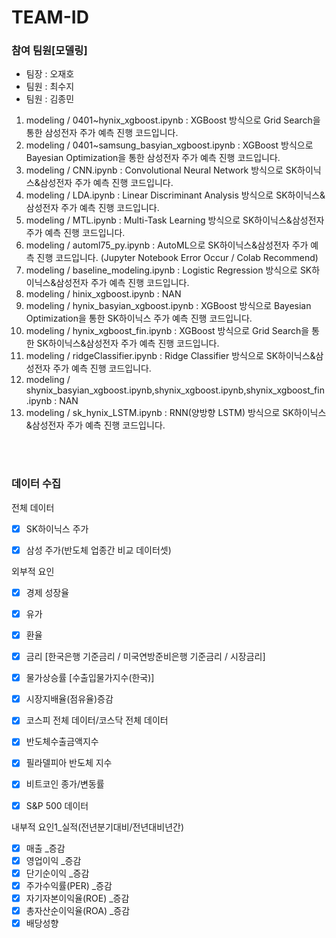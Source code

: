# TEAM-ID

### 참여 팀원[모델링]
+ 팀장 : 오재호
+ 팀원 : 최수지
+ 팀원 : 김종민

1. modeling / 0401~hynix_xgboost.ipynb : XGBoost 방식으로 Grid Search을 통한 삼성전자 주가 예측 진행 코드입니다.
2. modeling / 0401~samsung_basyian_xgboost.ipynb : XGBoost 방식으로 Bayesian Optimization을 통한 삼성전자 주가 예측 진행 코드입니다.
3. modeling / CNN.ipynb : Convolutional Neural Network 방식으로 SK하이닉스&삼성전자 주가 예측 진행 코드입니다.
4. modeling / LDA.ipynb : Linear Discriminant Analysis 방식으로 SK하이닉스&삼성전자 주가 예측 진행 코드입니다.
5. modeling / MTL.ipynb : Multi-Task Learning 방식으로 SK하이닉스&삼성전자 주가 예측 진행 코드입니다.
6. modeling / automl75_py.ipynb : AutoML으로 SK하이닉스&삼성전자 주가 예측 진행 코드입니다. (Jupyter Notebook Error Occur / Colab Recommend)
7. modeling / baseline_modeling.ipynb : Logistic Regression 방식으로 SK하이닉스&삼성전자 주가 예측 진행 코드입니다.
8. modeling / hinix_xgboost.ipynb : NAN
9. modeling / hynix_basyian_xgboost.ipynb : XGBoost 방식으로 Bayesian Optimization을 통한 SK하이닉스 주가 예측 진행 코드입니다.
10. modeling / hynix_xgboost_fin.ipynb : XGBoost 방식으로 Grid Search을 통한 SK하이닉스&삼성전자 주가 예측 진행 코드입니다.
11. modeling / ridgeClassifier.ipynb : Ridge Classifier 방식으로 SK하이닉스&삼성전자 주가 예측 진행 코드입니다.
12. modeling / shynix_basyian_xgboost.ipynb,shynix_xgboost.ipynb,shynix_xgboost_fin.ipynb : NAN
13. modeling / sk_hynix_LSTM.ipynb : RNN(양방향 LSTM) 방식으로 SK하이닉스&삼성전자 주가 예측 진행 코드입니다. 

<br></br>
### 데이터 수집
전체 데이터
- [x] SK하이닉스 주가
- [x] 삼성 주가(반도체 업종간 비교 데이터셋)


외부적 요인
- [x] 경제 성장율
- [x] 유가
- [x] 환율
- [x] 금리 [한국은행 기준금리 / 미국연방준비은행 기준금리 / 시장금리]
- [x] 물가상승률 [수출입물가지수(한국)]
- [x] 시장지배율(점유율)증감
- [x] 코스피 전체 데이터/코스닥 전체 데이터
- [x] 반도체수출금액지수
- [x] 필라델피아 반도체 지수
- [x] 비트코인 종가/변동률
- [x] S&P 500 데이터 


내부적 요인1_실적(전년분기대비/전년대비년간)
- [x] 매출 _증감
- [x] 영업이익 _증감
- [x] 단기순이익 _증감
- [x] 주가수익률(PER) _증감
- [x] 자기자본이익율(ROE) _증감
- [x] 총자산순이익율(ROA) _증감
- [x] 배당성향
